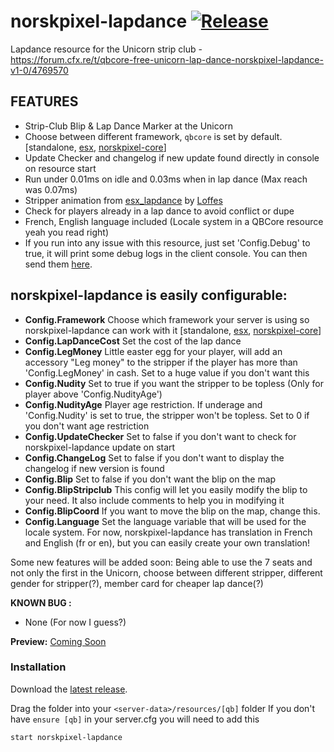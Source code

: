 # norskpixel-lapdance [![Release](https://img.shields.io/badge/Release-V%201.2-blue)](https://github.com/clementinise/norskpixel-lapdance/releases/latest)

Lapdance resource for the Unicorn strip club - https://forum.cfx.re/t/qbcore-free-unicorn-lap-dance-norskpixel-lapdance-v1-0/4769570

## FEATURES
* Strip-Club Blip & Lap Dance Marker at the Unicorn
* Choose between different framework, `qbcore` is set by default. [standalone, [esx](https://github.com/esx-framework/es_extended/tree/v1-final), [norskpixel-core](https://forum.cfx.re/t/qbcore-framework/4116674)]
* Update Checker and changelog if new update found directly in console on resource start
* Run under 0.01ms on idle and 0.03ms when in lap dance (Max reach was 0.07ms)
* Stripper animation from [esx_lapdance](https://github.com/Loffes/esx_lapdance) by [Loffes](https://forum.cfx.re/u/Loffes)
* Check for players already in a lap dance to avoid conflict or dupe
* French, English language included (Locale system in a QBCore resource yeah you read right)
* If you run into any issue with this resource, just set 'Config.Debug' to true, it will print some debug logs in the client console. You can then send them [here](https://forum.cfx.re/t/qbcore-free-unicorn-lap-dance-norskpixel-lapdance-v1-0/4769570).
## norskpixel-lapdance is easily configurable: 
* **Config.Framework**
Choose which framework your server is using so norskpixel-lapdance can work with it [standalone, [esx](https://github.com/esx-framework/es_extended/tree/v1-final), [norskpixel-core](https://forum.cfx.re/t/qbcore-framework/4116674)]
* **Config.LapDanceCost**
Set the cost of the lap dance
* **Config.LegMoney**
Little easter egg for your player, will add an accessory "Leg money" to the stripper if the player has more than 'Config.LegMoney' in cash. Set to a huge value if you don't want this
* **Config.Nudity**
Set to true if you want the stripper to be topless (Only for player above 'Config.NudityAge')
* **Config.NudityAge**
Player age restriction. If underage and 'Config.Nudity' is set to true, the stripper won't be topless. Set to 0 if you don't want age restriction
* **Config.UpdateChecker**
Set to false if you don't want to check for norskpixel-lapdance update on start
* **Config.ChangeLog**
Set to false if you don't want to display the changelog if new version is found
* **Config.Blip**
Set to false if you don't want the blip on the map
* **Config.BlipStripclub**
This config will let you easily modify the blip to your need. It also include comments to help you in modifying it
* **Config.BlipCoord**
If you want to move the blip on the map, change this.
* **Config.Language**
Set the language variable that will be used for the locale system. For now, norskpixel-lapdance has translation in French and English (fr or en), but you can easily create your own translation!



Some new features will be added soon:  Being able to use the 7 seats and not only the first in the Unicorn, choose between different stripper, different gender for stripper(?), member card for cheaper lap dance(?)

**KNOWN BUG :** 
* None (For now I guess?)

**Preview:** [Coming Soon]()

### Installation
Download the [latest release](https://github.com/clementinise/norskpixel-lapdance/releases/latest).

Drag the folder into your `<server-data>/resources/[qb]` folder
If you don't have ``ensure [qb]`` in your server.cfg you will need to add this
```
start norskpixel-lapdance
```
